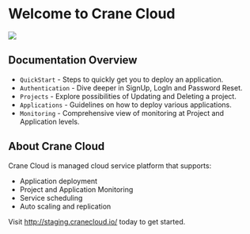 # Welcome to Crane Cloud

![](/img/landingPage.png)

## Documentation Overview

* `QuickStart` - Steps to quickly get you to deploy an application.
* `Authentication` - Dive deeper in SignUp, LogIn and Password Reset.
* `Projects` - Explore possibilities of Updating and Deleting a project.
* `Applications` - Guidelines on how to deploy various applications.
* `Monitoring` - Comprehensive view of monitoring at Project and Application levels.
## About Crane Cloud
Crane Cloud is managed cloud service platform that supports:

* Application deployment
* Project and Application Monitoring
* Service scheduling
* Auto scaling and replication

Visit <http://staging.cranecloud.io/> today to get started.